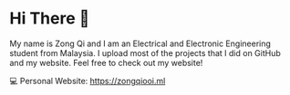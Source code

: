 # Hi There 👋 

My name is Zong Qi and I am an Electrical and Electronic Engineering student from Malaysia. I upload most of the projects that I did on GitHub and my website. Feel free to check out my website! 

💻 Personal Website: https://zongqiooi.ml




<!---
zongqiooi/zongqiooi is a ✨ special ✨ repository because its `README.md` (this file) appears on your GitHub profile.
You can click the Preview link to take a look at your changes.
--->
